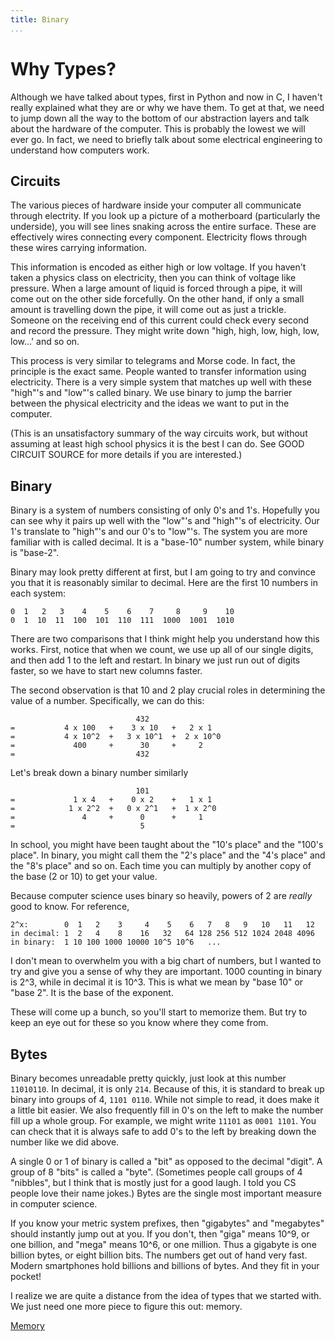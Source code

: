 ```yaml
---
title: Binary
...
```


# Why Types?

Although we have talked about types, first in Python and now in C, I haven't
really explained what they are or why we have them. To get at that, we need to
jump down all the way to the bottom of our abstraction layers and talk about the
hardware of the computer. This is probably the lowest we will ever go. In fact,
we need to briefly talk about some electrical engineering to understand how
computers work.

## Circuits

The various pieces of hardware inside your computer all communicate through
electrity. If you look up a picture of a motherboard (particularly the
underside), you will see lines snaking across the entire surface. These are
effectively wires connecting every component. Electricity flows through these
wires carrying information.

This information is encoded as either high or low voltage. If you haven't taken
a physics class on electricity, then you can think of voltage like pressure.
When a large amount of liquid is forced through a pipe, it will come out on the
other side forcefully. On the other hand, if only a small amount is travelling
down the pipe, it will come out as just a trickle. Someone on the receiving end
of this current could check every second and record the pressure. They might
write down "high, high, low, high, low, low...' and so on.

This process is very similar to telegrams and Morse code. In fact, the principle
is the exact same. People wanted to transfer information using electricity.
There is a very simple system that matches up well with these "high"'s and
"low"'s called binary. We use binary to jump the barrier between the physical
electricity and the ideas we want to put in the computer.

(This is an unsatisfactory summary of the way circuits work, but without
assuming at least high school physics it is the best I can do. See GOOD CIRCUIT
SOURCE for more details if you are interested.)

## Binary

Binary is a system of numbers consisting of only 0's and 1's. Hopefully you can
see why it pairs up well with the "low"'s and "high"'s of electricity. Our 1's
translate to "high"'s and our 0's to "low"'s.  The system you are more familiar
with is called decimal. It is a "base-10" number system, while binary is
"base-2".

Binary may look pretty different at first, but I am going to try and convince
you that it is reasonably similar to decimal. Here are the first 10 numbers in
each system:

    0  1   2   3    4    5    6    7     8     9    10
    0  1  10  11  100  101  110  111  1000  1001  1010

There are two comparisons that I think might help you understand how this
works. First, notice that when we count, we use up all of our single digits, and
then add 1 to the left and restart. In binary we just run out of digits faster,
so we have to start new columns faster.

The second observation is that 10 and 2 play crucial roles in determining the
value of a number. Specifically, we can do this:

                                432
    =           4 x 100   +    3 x 10   +   2 x 1
    =           4 x 10^2  +   3 x 10^1  +  2 x 10^0
    =             400     +      30     +     2
    =                           432

Let's break down a binary number similarly

                                101
    =             1 x 4   +    0 x 2    +   1 x 1
    =            1 x 2^2  +   0 x 2^1   +  1 x 2^0
    =               4     +      0      +     1
    =                            5

In school, you might have been taught about the "10's place" and the "100's
place". In binary, you might call them the "2's place" and the "4's place" and
the "8's place" and so on. Each time you can multiply by another copy of the
base (2 or 10) to get your value.

Because computer science uses binary so heavily, powers of 2 are *really* good
to know. For reference,

    2^x:        0  1   2    3     4    5    6   7   8   9   10   11   12
    in decimal: 1  2   4    8    16   32   64 128 256 512 1024 2048 4096
    in binary:  1 10 100 1000 10000 10^5 10^6   ...

I don't mean to overwhelm you with a big chart of numbers, but I wanted to try
and give you a sense of why they are important. 1000 counting in binary is 2^3,
while in decimal it is 10^3. This is what we mean by "base 10" or "base 2". It
is the base of the exponent.

These will come up a bunch, so you'll start to memorize them. But try to keep
an eye out for these so you know where they come from.

## Bytes

Binary becomes unreadable pretty quickly, just look at this number `11010110`.
In decimal, it is only `214`.  Because of this, it is standard to break up
binary into groups of 4, `1101 0110`. While not simple to read, it does make it
a little bit easier. We also frequently fill in 0's on the left to make the
number fill up a whole group.  For example, we might write `11101` as `0001
1101`. You can check that it is always safe to add 0's to the left by breaking
down the number like we did above.

A single 0 or 1 of binary is called a "bit" as opposed to the decimal "digit". A
group of 8 "bits" is called a "byte". (Sometimes people call groups of 4
"nibbles", but I think that is mostly just for a good laugh. I told you CS
people love their name jokes.) Bytes are the single most important measure in
computer science.

If you know your metric system prefixes, then "gigabytes" and "megabytes" should
instantly jump out at you. If you don't, then "giga" means 10^9, or one billion,
and "mega" means 10^6, or one million. Thus a gigabyte is one billion bytes, or
eight billion bits. The numbers get out of hand very fast. Modern smartphones
hold billions and billions of bytes. And they fit in your pocket!

I realize we are quite a distance from the idea of types that we started with.
We just need one more piece to figure this out: memory.

[Memory](7-memory.html)

